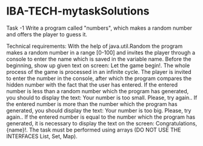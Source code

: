 # IBA-TECH-mytaskSolutions
Task -1
Write a program called "numbers", which makes a random number and offers the player to guess it.

Technical requirements:
With the help of java.util.Random the program makes a random number in a range [0-100] and invites the player through a console to enter the name which is saved in the variable name.
Before the beginning, show up given text on screen: Let the game begin!.
The whole process of the game is processed in an infinite cycle.
The player is invited to enter the number in the console, after which the program compares the hidden number with the fact that the user has entered.
If the entered number is less than a random number which the program has generated, you should to display the text: Your number is too small. Please, try again.. If the entered number is more than the number which the program has generated, you should display the text: Your number is too big. Please, try again..
If the entered number is equal to the number which the program has generated, it is necessary to display the text on the screen: Congratulations, {name}!.
The task must be performed using arrays (DO NOT USE THE INTERFACES List, Set, Map).
